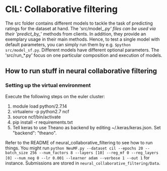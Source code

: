 # CIL: Collaborative filtering
The src folder contains different models to tackle the task of predicting
ratings for the dataset at hand.
The 'src/model_*.py' files can be used via their 'predict_by_*' methods from
clients. In addition, they provide an exemplary usage in their main methods.
Hence, to test a single model with default parameters, you can simply run them
by e.g. `$python src/model_sf.py`. Different models have different optional
parameters.
The 'src/run_*.py' focus on one particular composition and execution of models.


## How to run stuff in neural collaborative filtering

### Setting up the virtual environment
Execute the following steps on the euler cluster:
1. module load python/2.7.14
2. virtualenv -p python2.7 ncf
3. source ncf/bin/activate
4. pip install -r requirements.txt
5. Tell keras to use Theano as backend by editing ~/.keras/keras.json. Set "backend": "theano".

Refer to the README of neural_collaborative_filtering to see how to run things.
You might run `python NeuMF.py --dataset cil --epochs 20 --batch_size 256 --num_factors
 8 --layers [10] --reg_mf 0 --reg_layers [0] --num_neg 0 --lr 0.001 --learner adam --verbose 1 --out 1` for instance. Submissions are stored in `neural_collaborative_filtering/Data`.
